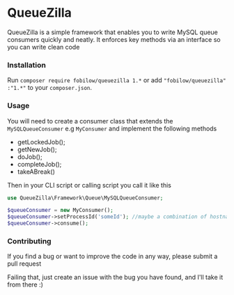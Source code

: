 QueueZilla
=======
QueueZilla is a simple framework that enables you to write MySQL queue consumers quickly and neatly. It enforces key methods via an interface
so you can write clean code

### Installation
Run `composer require fobilow/queuezilla 1.*` or add `"fobilow/queuezilla" :"1.*"` to your `composer.json`.

### Usage
You will need to create a consumer class that extends the `MySQLQueueConsumer` e.g `MyConsumer` and implement the following methods
 - getLockedJob();
 - getNewJob();
 - doJob();
 - completeJob();
 - takeABreak()

Then in your CLI script or calling script you call it like this

```PHP
use QueueZilla\Framework\Queue\MySQLQueueConsumer;

$queueConsumer = new MyConsumer();
$queueConsumer->setProcessId('someId'); //maybe a combination of hostname
$queueConsumer->consume();
```

### Contributing
If you find a bug or want to improve the code in any way, please submit a pull request

Failing that, just create an issue with the bug you have found, and I'll take it from there :)


